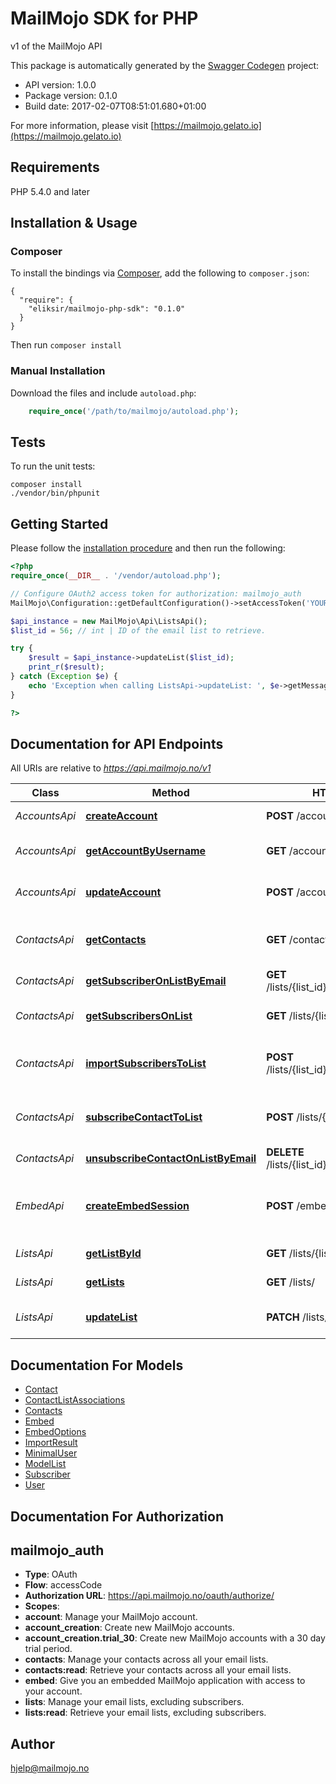 MailMojo SDK for PHP
====================
v1 of the MailMojo API

This package is automatically generated by the [Swagger Codegen](https://github.com/swagger-api/swagger-codegen) project:

- API version: 1.0.0
- Package version: 0.1.0
- Build date: 2017-02-07T08:51:01.680+01:00

For more information, please visit [https://mailmojo.gelato.io](https://mailmojo.gelato.io)

## Requirements

PHP 5.4.0 and later

## Installation & Usage
### Composer

To install the bindings via [Composer](http://getcomposer.org/), add the following to `composer.json`:

```
{
  "require": {
    "eliksir/mailmojo-php-sdk": "0.1.0"
  }
}
```

Then run `composer install`

### Manual Installation

Download the files and include `autoload.php`:

```php
    require_once('/path/to/mailmojo/autoload.php');
```

## Tests

To run the unit tests:

```
composer install
./vendor/bin/phpunit
```

## Getting Started

Please follow the [installation procedure](#installation--usage) and then run the following:

```php
<?php
require_once(__DIR__ . '/vendor/autoload.php');

// Configure OAuth2 access token for authorization: mailmojo_auth
MailMojo\Configuration::getDefaultConfiguration()->setAccessToken('YOUR_ACCESS_TOKEN');

$api_instance = new MailMojo\Api\ListsApi();
$list_id = 56; // int | ID of the email list to retrieve.

try {
    $result = $api_instance->updateList($list_id);
    print_r($result);
} catch (Exception $e) {
    echo 'Exception when calling ListsApi->updateList: ', $e->getMessage(), PHP_EOL;
}

?>
```

## Documentation for API Endpoints

All URIs are relative to *https://api.mailmojo.no/v1*

Class | Method | HTTP request | Description
------------ | ------------- | ------------- | -------------
*AccountsApi* | [**createAccount**](docs/Api/AccountsApi.md#createaccount) | **POST** /accounts/ | Create an account.
*AccountsApi* | [**getAccountByUsername**](docs/Api/AccountsApi.md#getaccountbyusername) | **GET** /accounts/{username}/ | Retrieve account details.
*AccountsApi* | [**updateAccount**](docs/Api/AccountsApi.md#updateaccount) | **POST** /accounts/{username}/ | Update account details.
*ContactsApi* | [**getContacts**](docs/Api/ContactsApi.md#getcontacts) | **GET** /contacts/ | Retrieve all contacts across every list.
*ContactsApi* | [**getSubscriberOnListByEmail**](docs/Api/ContactsApi.md#getsubscriberonlistbyemail) | **GET** /lists/{list_id}/subscribers/{email}/ | Retrieve a subscriber.
*ContactsApi* | [**getSubscribersOnList**](docs/Api/ContactsApi.md#getsubscribersonlist) | **GET** /lists/{list_id}/subscribers/ | Retrieve subscribers on a list.
*ContactsApi* | [**importSubscribersToList**](docs/Api/ContactsApi.md#importsubscriberstolist) | **POST** /lists/{list_id}/subscribers/import/ | Subscribe contacts to the email list.
*ContactsApi* | [**subscribeContactToList**](docs/Api/ContactsApi.md#subscribecontacttolist) | **POST** /lists/{list_id}/subscribers/ | Subscribe a contact to the email list.
*ContactsApi* | [**unsubscribeContactOnListByEmail**](docs/Api/ContactsApi.md#unsubscribecontactonlistbyemail) | **DELETE** /lists/{list_id}/subscribers/{email}/ | Unsubscribe a contact.
*EmbedApi* | [**createEmbedSession**](docs/Api/EmbedApi.md#createembedsession) | **POST** /embed/ | Create a new embedded application session.
*ListsApi* | [**getListById**](docs/Api/ListsApi.md#getlistbyid) | **GET** /lists/{list_id}/ | Retrieve an email list.
*ListsApi* | [**getLists**](docs/Api/ListsApi.md#getlists) | **GET** /lists/ | Retrieve all email lists.
*ListsApi* | [**updateList**](docs/Api/ListsApi.md#updatelist) | **PATCH** /lists/{list_id}/ | Update an email list partially.


## Documentation For Models

 - [Contact](docs/Model/Contact.md)
 - [ContactListAssociations](docs/Model/ContactListAssociations.md)
 - [Contacts](docs/Model/Contacts.md)
 - [Embed](docs/Model/Embed.md)
 - [EmbedOptions](docs/Model/EmbedOptions.md)
 - [ImportResult](docs/Model/ImportResult.md)
 - [MinimalUser](docs/Model/MinimalUser.md)
 - [ModelList](docs/Model/ModelList.md)
 - [Subscriber](docs/Model/Subscriber.md)
 - [User](docs/Model/User.md)


## Documentation For Authorization


## mailmojo_auth

- **Type**: OAuth
- **Flow**: accessCode
- **Authorization URL**: https://api.mailmojo.no/oauth/authorize/
- **Scopes**: 
 - **account**: Manage your MailMojo account.
 - **account_creation**: Create new MailMojo accounts.
 - **account_creation.trial_30**: Create new MailMojo accounts with a 30 day trial period.
 - **contacts**: Manage your contacts across all your email lists.
 - **contacts:read**: Retrieve your contacts across all your email lists.
 - **embed**: Give you an embedded MailMojo application with access to your account.
 - **lists**: Manage your email lists, excluding subscribers.
 - **lists:read**: Retrieve your email lists, excluding subscribers.


## Author

hjelp@mailmojo.no


